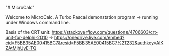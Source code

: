 "# MicroCalc" 

Welcome to MicroCalc.  A Turbo Pascal demonstation program -> running under Windows command line.

Basis of the CRT unit:
https://stackoverflow.com/questions/4706603/crt-unit-for-delphi-2010 -> https://onedrive.live.com/embed?cid=F5BB35AE00415BC7&resid=F5BB35AE00415BC7%21232&authkey=AIKZAtMjhUyE-TQ
